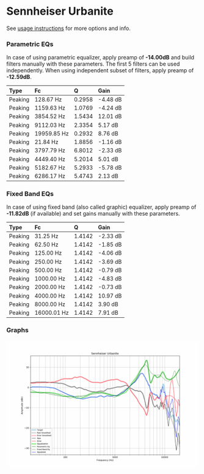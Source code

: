 # Sennheiser Urbanite
See [usage instructions](https://github.com/jaakkopasanen/AutoEq#usage) for more options and info.

### Parametric EQs
In case of using parametric equalizer, apply preamp of **-14.00dB** and build filters manually
with these parameters. The first 5 filters can be used independently.
When using independent subset of filters, apply preamp of **-12.59dB**.

| Type    | Fc          |      Q | Gain     |
|:--------|:------------|:-------|:---------|
| Peaking | 128.67 Hz   | 0.2958 | -4.48 dB |
| Peaking | 1159.63 Hz  | 1.0769 | -4.24 dB |
| Peaking | 3854.52 Hz  | 1.5434 | 12.01 dB |
| Peaking | 9112.03 Hz  | 2.3354 | 5.17 dB  |
| Peaking | 19959.85 Hz | 0.2932 | 8.76 dB  |
| Peaking | 21.84 Hz    | 1.8856 | -1.16 dB |
| Peaking | 3797.79 Hz  | 6.8012 | -2.33 dB |
| Peaking | 4449.40 Hz  | 5.2014 | 5.01 dB  |
| Peaking | 5182.67 Hz  | 5.2933 | -5.78 dB |
| Peaking | 6286.17 Hz  | 5.4743 | 2.13 dB  |

### Fixed Band EQs
In case of using fixed band (also called graphic) equalizer, apply preamp of **-11.82dB**
(if available) and set gains manually with these parameters.

| Type    | Fc          |      Q | Gain     |
|:--------|:------------|:-------|:---------|
| Peaking | 31.25 Hz    | 1.4142 | -2.33 dB |
| Peaking | 62.50 Hz    | 1.4142 | -1.85 dB |
| Peaking | 125.00 Hz   | 1.4142 | -4.06 dB |
| Peaking | 250.00 Hz   | 1.4142 | -3.69 dB |
| Peaking | 500.00 Hz   | 1.4142 | -0.79 dB |
| Peaking | 1000.00 Hz  | 1.4142 | -4.83 dB |
| Peaking | 2000.00 Hz  | 1.4142 | -0.73 dB |
| Peaking | 4000.00 Hz  | 1.4142 | 10.97 dB |
| Peaking | 8000.00 Hz  | 1.4142 | 3.90 dB  |
| Peaking | 16000.01 Hz | 1.4142 | 7.91 dB  |

### Graphs
![](./Sennheiser%20Urbanite.png)